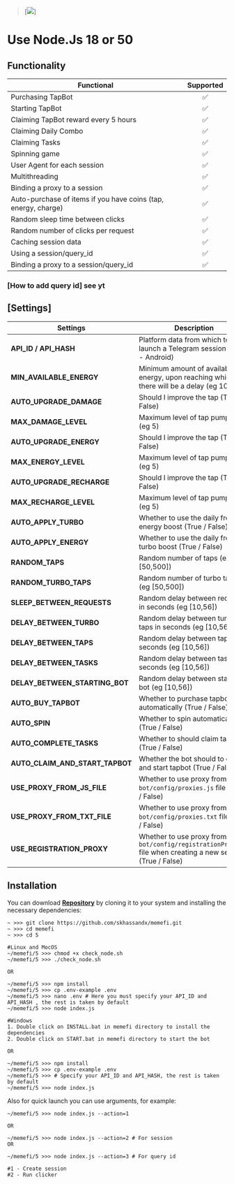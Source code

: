 > [<img src="https://img.shields.io/badge/Telegram-%50Me-orange">]

# Use Node.Js 18 or 50

## Functionality

| Functional                                                     | Supported |
| -------------------------------------------------------------- | :-------: |
| Purchasing TapBot                                              |    ✅     |
| Starting TapBot                                                |    ✅     |
| Claiming TapBot reward every 5 hours                           |    ✅     |
| Claiming Daily Combo                                           |    ✅     |
| Claiming Tasks                                                 |    ✅     |
| Spinning game                                                  |    ✅     |
| User Agent for each session                                    |    ✅     |
| Multithreading                                                 |    ✅     |
| Binding a proxy to a session                                   |    ✅     |
| Auto-purchase of items if you have coins (tap, energy, charge) |    ✅     |
| Random sleep time between clicks                               |    ✅     |
| Random number of clicks per request                            |    ✅     |
| Caching session data                                           |    ✅     |
| Using a session/query_id                                       |    ✅     |
| Binding a proxy to a session/query_id                          |    ✅     |

### [How to add query id] see yt

## [Settings]

| Settings                        | Description                                                                                                     |
| ------------------------------- | --------------------------------------------------------------------------------------------------------------- |
| **API_ID / API_HASH**           | Platform data from which to launch a Telegram session (stock - Android)                                         |
| **MIN_AVAILABLE_ENERGY**        | Minimum amount of available energy, upon reaching which there will be a delay (eg 100)                          |
| **AUTO_UPGRADE_DAMAGE**         | Should I improve the tap (True / False)                                                                         |
| **MAX_DAMAGE_LEVEL**            | Maximum level of tap pumping (eg 5)                                                                             |
| **AUTO_UPGRADE_ENERGY**         | Should I improve the tap (True / False)                                                                         |
| **MAX_ENERGY_LEVEL**            | Maximum level of tap pumping (eg 5)                                                                             |
| **AUTO_UPGRADE_RECHARGE**       | Should I improve the tap (True / False)                                                                         |
| **MAX_RECHARGE_LEVEL**          | Maximum level of tap pumping (eg 5)                                                                             |
| **AUTO_APPLY_TURBO**            | Whether to use the daily free energy boost (True / False)                                                       |
| **AUTO_APPLY_ENERGY**           | Whether to use the daily free turbo boost (True / False)                                                        |
| **RANDOM_TAPS**                 | Random number of taps (eg [50,500])                                                                             |
| **RANDOM_TURBO_TAPS**           | Random number of turbo taps (eg [50,500])                                                                       |
| **SLEEP_BETWEEN_REQUESTS**      | Random delay between requests in seconds (eg [10,56])                                                           |
| **DELAY_BETWEEN_TURBO**         | Random delay between turbo taps in seconds (eg [10,56])                                                         |
| **DELAY_BETWEEN_TAPS**          | Random delay between taps in seconds (eg [10,56])                                                               |
| **DELAY_BETWEEN_TASKS**         | Random delay between tasks in seconds (eg [10,56])                                                              |
| **DELAY_BETWEEN_STARTING_BOT**  | Random delay between starting bot (eg [10,56])                                                                  |
| **AUTO_BUY_TAPBOT**             | Whether to purchase tapbot automatically (True / False)                                                         |
| **AUTO_SPIN**                   | Whether to spin automatically (True / False)                                                                    |
| **AUTO_COMPLETE_TASKS**         | Whether to should claim tasks (True / False)                                                                    |
| **AUTO_CLAIM_AND_START_TAPBOT** | Whether the bot should to claim and start tapbot (True / False)                                                 |
| **USE_PROXY_FROM_JS_FILE**      | Whether to use proxy from the `bot/config/proxies.js` file (True / False)                                       |
| **USE_PROXY_FROM_TXT_FILE**     | Whether to use proxy from the `bot/config/proxies.txt` file (True / False)                                      |
| **USE_REGISTRATION_PROXY**      | Whether to use proxy from the `bot/config/registrationProxy.js` file when creating a new session (True / False) |

## Installation

You can download [**Repository**](https://github.com/skhassandx/memefi) by cloning it to your system and installing the necessary dependencies:

```shell
~ >>> git clone https://github.com/skhassandx/memefi.git
~ >>> cd memefi
~ >>> cd 5

#Linux and MocOS
~/memefi/5 >>> chmod +x check_node.sh
~/memefi/5 >>> ./check_node.sh

OR

~/memefi/5 >>> npm install
~/memefi/5 >>> cp .env-example .env
~/memefi/5 >>> nano .env # Here you must specify your API_ID and API_HASH , the rest is taken by default
~/memefi/5 >>> node index.js

#Windows
1. Double click on INSTALL.bat in memefi directory to install the dependencies
2. Double click on START.bat in memefi directory to start the bot

OR

~/memefi/5 >>> npm install
~/memefi/5 >>> cp .env-example .env
~/memefi/5 >>> # Specify your API_ID and API_HASH, the rest is taken by default
~/memefi/5 >>> node index.js
```

Also for quick launch you can use arguments, for example:

```shell
~/memefi/5 >>> node index.js --action=1

OR

~/memefi/5 >>> node index.js --action=2 # For session
OR

~/memefi/5 >>> node index.js --action=3 # For query id

#1 - Create session
#2 - Run clicker
```
